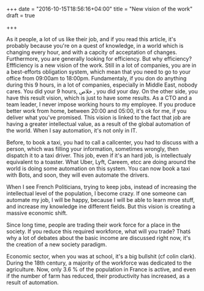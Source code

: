 +++
date = "2016-10-15T18:56:16+04:00"
title = "New vision of the work"
draft = true

+++



As it people, a lot of us like their job, and if you read this article, it's probably because you're on a quest of knowledge, in a world which is changing every hour, and with a capcity of acceptation of changes. Furthermore, you are generally looking for efficiency. But why efficiency? Effficiency is a new vision of the work. Still in a lot of companies, you are in a best-efforts obligation system, which mean that you need to go to your office from 09:00am to 18:00pm. Fundamentaly, if you don do anything during this 9 hours, in a lot of companies, especially in Middle East, nobody cares. You did your 9 hours, خلاص , you did your day. On the other side, you have this result vision, which is just to have some results. As a CTO and a team leader, I never impose working hours to my employee. If you produce better work from home, between 20:00 and 05:00, it's ok for me, if you deliver what you've promised. This vision is linked to the fact that job are having a greater intellectual value, as a result of the global automation of the world. When I say automation, it's not only in IT.

Before, to book a taxi, you had to call a callcenter, you had to discuss with a person, which was filling your information, sometimes wrongly, then dispatch it to a taxi driver. This job, even if it's an hard job, is intellectualy equivalent to a toaster. What Uber, Lyft, Careem, etcc are doing around the world is doing some automation on this system. You can now book a taxi with Bots, and soon, they will even automate the drivers.

When I see French Politicians, trying to keep jobs, instead of increasing the intellectual level of the population, I become crazy. If one someone can automate my job, I will be happy, because I will be able to learn mroe stuff, and increase my knowledge ine different fields. But this vision is creating a massive economic shift.

Since long time, people are trading their work force for a place in the society. If you reduce this required workforce, what will you trade? Thatś why a lot of debates about the basic income are discussed right now, it's the creation of a new society paradigm.

Economic sector, when you was at school, it's a big bullshit (cf colin clark). During the 18th century, a majority of the workforce was dedicated to the agriculture. Now, only 3.6 % of the population in France is active, and even if the number of farm has reduced, their productivity has increased, as a result of automation.
